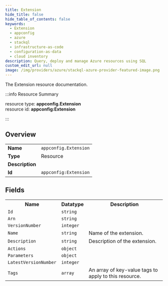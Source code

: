 ```yaml
---
title: Extension
hide_title: false
hide_table_of_contents: false
keywords:
  - Extension
  - appconfig
  - azure
  - stackql
  - infrastructure-as-code
  - configuration-as-data
  - cloud inventory
description: Query, deploy and manage Azure resources using SQL
custom_edit_url: null
image: /img/providers/azure/stackql-azure-provider-featured-image.png
---
```

The Extension resource documentation.

:::info Resource Summary

<div class="row">
<div class="providerDocColumn">
<span>resource type:&nbsp;<b>appconfig.Extension</b></span><br />
<span>resource id:&nbsp;<b>appconfig:Extension</b></span><br />
</div>
</div>

:::

## Overview
<table><tbody>
<tr><td><b>Name</b></td><td><code>appconfig.Extension</code></td></tr>
<tr><td><b>Type</b></td><td>Resource</td></tr>
<tr><td><b>Description</b></td><td></td></tr>
<tr><td><b>Id</b></td><td><code>appconfig:Extension</code></td></tr>
</tbody></table>

## Fields
<table><tbody>
<tr><th>Name</th><th>Datatype</th><th>Description</th></tr>
<tr><td><code>Id</code></td><td><code>string</code></td><td></td></tr><tr><td><code>Arn</code></td><td><code>string</code></td><td></td></tr><tr><td><code>VersionNumber</code></td><td><code>integer</code></td><td></td></tr><tr><td><code>Name</code></td><td><code>string</code></td><td>Name of the extension.</td></tr><tr><td><code>Description</code></td><td><code>string</code></td><td>Description of the extension.</td></tr><tr><td><code>Actions</code></td><td><code>object</code></td><td></td></tr><tr><td><code>Parameters</code></td><td><code>object</code></td><td></td></tr><tr><td><code>LatestVersionNumber</code></td><td><code>integer</code></td><td></td></tr><tr><td><code>Tags</code></td><td><code>array</code></td><td>An array of key-value tags to apply to this resource.</td></tr>
</tbody></table>